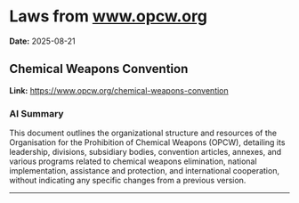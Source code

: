 # Laws from www.opcw.org
**Date:** 2025-08-21

## Chemical Weapons Convention
**Link:** https://www.opcw.org/chemical-weapons-convention

### AI Summary
This document outlines the organizational structure and resources of the Organisation for the Prohibition of Chemical Weapons (OPCW), detailing its leadership, divisions, subsidiary bodies, convention articles, annexes, and various programs related to chemical weapons elimination, national implementation, assistance and protection, and international cooperation, without indicating any specific changes from a previous version.

---

